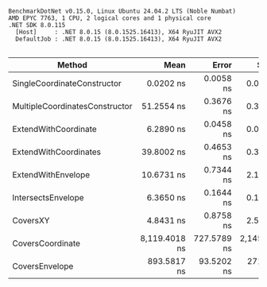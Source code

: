 ```

BenchmarkDotNet v0.15.0, Linux Ubuntu 24.04.2 LTS (Noble Numbat)
AMD EPYC 7763, 1 CPU, 2 logical cores and 1 physical core
.NET SDK 8.0.115
  [Host]     : .NET 8.0.15 (8.0.1525.16413), X64 RyuJIT AVX2
  DefaultJob : .NET 8.0.15 (8.0.1525.16413), X64 RyuJIT AVX2


```
| Method                         | Mean          | Error       | StdDev        | Median        | Gen0   | Allocated |
|------------------------------- |--------------:|------------:|--------------:|--------------:|-------:|----------:|
| SingleCoordinateConstructor    |     0.0202 ns |   0.0058 ns |     0.0049 ns |     0.0189 ns |      - |         - |
| MultipleCoordinatesConstructor |    51.2554 ns |   0.3676 ns |     0.3438 ns |    51.2565 ns | 0.0038 |      64 B |
| ExtendWithCoordinate           |     6.2890 ns |   0.0458 ns |     0.0358 ns |     6.2856 ns |      - |         - |
| ExtendWithCoordinates          |    39.8002 ns |   0.4653 ns |     0.3885 ns |    39.6652 ns | 0.0019 |      32 B |
| ExtendWithEnvelope             |    10.6731 ns |   0.7344 ns |     2.1653 ns |     9.0587 ns |      - |         - |
| IntersectsEnvelope             |     6.3650 ns |   0.1644 ns |     0.1759 ns |     6.3004 ns |      - |         - |
| CoversXY                       |     4.8431 ns |   0.8758 ns |     2.5824 ns |     3.9830 ns |      - |         - |
| CoversCoordinate               | 8,119.4018 ns | 727.5789 ns | 2,145.2828 ns | 9,216.2263 ns | 0.2747 |    4832 B |
| CoversEnvelope                 |   893.5817 ns |  93.5202 ns |   271.3191 ns |   802.6248 ns | 0.0429 |     728 B |
